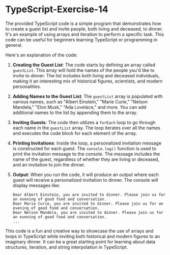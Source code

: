 # TypeScript-Exercise-14
The provided TypeScript code is a simple program that demonstrates how to create a guest list and invite people, both living and deceased, to dinner. It's an example of using arrays and iteration to perform a specific task. This code can be useful for beginners learning TypeScript or programming in general.

Here's an explanation of the code:

1. **Creating the Guest List**:
   The code starts by defining an array called `guestList`. This array will hold the names of the people you'd like to invite to dinner. The list includes both living and deceased individuals, making it an interesting mix of historical figures, scientists, and modern personalities.

2. **Adding Names to the Guest List**:
   The `guestList` array is populated with various names, such as "Albert Einstein," "Marie Curie," "Nelson Mandela," "Elon Musk," "Ada Lovelace," and more. You can add additional names to the list by appending them to the array.

3. **Inviting Guests**:
   The code then utilizes a `forEach` loop to go through each name in the `guestList` array. The loop iterates over all the names and executes the code block for each element of the array.

4. **Printing Invitations**:
   Inside the loop, a personalized invitation message is constructed for each guest. The `console.log()` function is used to print the invitation message to the console. The message includes the name of the guest, regardless of whether they are living or deceased, and an invitation to join the dinner.

5. **Output**:
   When you run the code, it will produce an output where each guest will receive a personalized invitation to dinner. The console will display messages like:
   ```
   Dear Albert Einstein, you are invited to dinner. Please join us for an evening of good food and conversation.
   Dear Marie Curie, you are invited to dinner. Please join us for an evening of good food and conversation.
   Dear Nelson Mandela, you are invited to dinner. Please join us for an evening of good food and conversation.
   ...
   ```

This code is a fun and creative way to showcase the use of arrays and loops in TypeScript while inviting both historical and modern figures to an imaginary dinner. It can be a great starting point for learning about data structures, iteration, and string interpolation in TypeScript.
